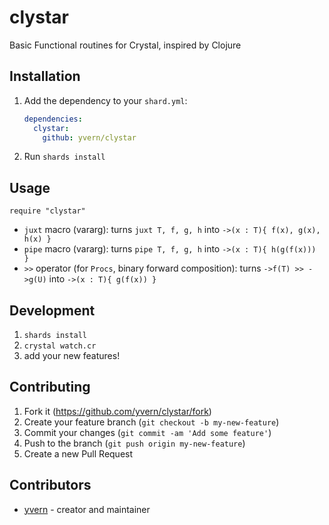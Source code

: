 # clystar

Basic Functional routines for Crystal, inspired by Clojure

## Installation

1. Add the dependency to your `shard.yml`:

   ```yaml
   dependencies:
     clystar:
       github: yvern/clystar
   ```

2. Run `shards install`

## Usage

```crystal
require "clystar"
```

* `juxt` macro (vararg): turns `juxt T, f, g, h` into `->(x : T){ f(x), g(x), h(x) }` 
* `pipe` macro (vararg): turns `pipe T, f, g, h` into `->(x : T){ h(g(f(x))) }`
* `>>` operator (for `Procs`, binary forward composition): turns `->f(T) >> ->g(U)` into `->(x : T){ g(f(x)) }`

## Development

1. `shards install`
2. `crystal watch.cr`
3. add your new features!

## Contributing

1. Fork it (<https://github.com/yvern/clystar/fork>)
2. Create your feature branch (`git checkout -b my-new-feature`)
3. Commit your changes (`git commit -am 'Add some feature'`)
4. Push to the branch (`git push origin my-new-feature`)
5. Create a new Pull Request

## Contributors

- [yvern](https://github.com/yvern) - creator and maintainer
